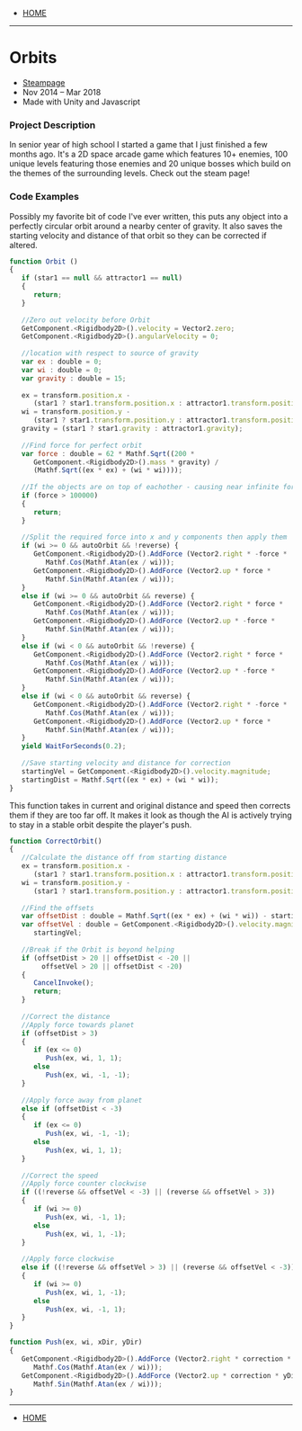 - [HOME](https://avijr.com)

---

# Orbits
- [Steampage](https://store.steampowered.com/app/719350/Orbits/)
- Nov 2014 – Mar 2018
- Made with Unity and Javascript

### Project Description
In senior year of high school I started a game that I just finished a few months ago. It's a 2D space arcade game which features 10+ enemies, 100 unique levels featuring those enemies and 20 unique bosses which build on the themes of the surrounding levels. Check out the steam page!

### Code Examples
Possibly my favorite bit of code I've ever written, this puts any object into a perfectly circular orbit around a nearby center of gravity. It also saves the starting velocity and distance of that orbit so they can be corrected if altered.
```javascript
function Orbit ()
{
   if (star1 == null && attractor1 == null)
   {
      return;
   }
			
   //Zero out velocity before Orbit
   GetComponent.<Rigidbody2D>().velocity = Vector2.zero;
   GetComponent.<Rigidbody2D>().angularVelocity = 0;
	
   //location with respect to source of gravity
   var ex : double = 0;
   var wi : double = 0;
   var gravity : double = 15;
	
   ex = transform.position.x - 
      (star1 ? star1.transform.position.x : attractor1.transform.position.x);
   wi = transform.position.y - 
      (star1 ? star1.transform.position.y : attractor1.transform.position.y);
   gravity = (star1 ? star1.gravity : attractor1.gravity);
	
   //Find force for perfect orbit
   var force : double = 62 * Mathf.Sqrt((200 * 
      GetComponent.<Rigidbody2D>().mass * gravity) / 
      (Mathf.Sqrt((ex * ex) + (wi * wi))));
   
   //If the objects are on top of eachother - causing near infinite force
   if (force > 100000)
   {
      return;
   }
	
   //Split the required force into x and y components then apply them
   if (wi >= 0 && autoOrbit && !reverse) {
      GetComponent.<Rigidbody2D>().AddForce (Vector2.right * -force *
         Mathf.Cos(Mathf.Atan(ex / wi)));
      GetComponent.<Rigidbody2D>().AddForce (Vector2.up * force *
         Mathf.Sin(Mathf.Atan(ex / wi)));
   }
   else if (wi >= 0 && autoOrbit && reverse) {
      GetComponent.<Rigidbody2D>().AddForce (Vector2.right * force *
         Mathf.Cos(Mathf.Atan(ex / wi)));
      GetComponent.<Rigidbody2D>().AddForce (Vector2.up * -force *
         Mathf.Sin(Mathf.Atan(ex / wi)));
   }
   else if (wi < 0 && autoOrbit && !reverse) {
      GetComponent.<Rigidbody2D>().AddForce (Vector2.right * force *
         Mathf.Cos(Mathf.Atan(ex / wi)));
      GetComponent.<Rigidbody2D>().AddForce (Vector2.up * -force *
         Mathf.Sin(Mathf.Atan(ex / wi)));
   }
   else if (wi < 0 && autoOrbit && reverse) {
      GetComponent.<Rigidbody2D>().AddForce (Vector2.right * -force *
         Mathf.Cos(Mathf.Atan(ex / wi)));
      GetComponent.<Rigidbody2D>().AddForce (Vector2.up * force *
         Mathf.Sin(Mathf.Atan(ex / wi)));
   }
   yield WaitForSeconds(0.2);
   
   //Save starting velocity and distance for correction
   startingVel = GetComponent.<Rigidbody2D>().velocity.magnitude;
   startingDist = Mathf.Sqrt((ex * ex) + (wi * wi));
}
```

This function takes in current and original distance and speed then corrects them if they are too far off. It makes it look as though the AI is actively trying to stay in a stable orbit despite the player's push.
```javascript
function CorrectOrbit()
{
   //Calculate the distance off from starting distance
   ex = transform.position.x - 
      (star1 ? star1.transform.position.x : attractor1.transform.position.x);
   wi = transform.position.y - 
      (star1 ? star1.transform.position.y : attractor1.transform.position.y);
   
   //Find the offsets
   var offsetDist : double = Mathf.Sqrt((ex * ex) + (wi * wi)) - startingDist;
   var offsetVel : double = GetComponent.<Rigidbody2D>().velocity.magnitude -
      startingVel;
	
   //Break if the Orbit is beyond helping
   if (offsetDist > 20 || offsetDist < -20 || 
        offsetVel > 20 || offsetDist < -20)
   {
      CancelInvoke();
      return;
   }
	
   //Correct the distance
   //Apply force towards planet
   if (offsetDist > 3)
   {
      if (ex <= 0)
         Push(ex, wi, 1, 1);
      else
         Push(ex, wi, -1, -1);
   }
   
   //Apply force away from planet
   else if (offsetDist < -3)
   {
      if (ex <= 0)
         Push(ex, wi, -1, -1);
      else
         Push(ex, wi, 1, 1);
   }
	
   //Correct the speed
   //Apply force counter clockwise
   if ((!reverse && offsetVel < -3) || (reverse && offsetVel > 3))
   {
      if (wi >= 0)
         Push(ex, wi, -1, 1);
      else
         Push(ex, wi, 1, -1);
   }
   
   //Apply force clockwise
   else if ((!reverse && offsetVel > 3) || (reverse && offsetVel < -3))
   {
      if (wi >= 0)
         Push(ex, wi, 1, -1);
      else
         Push(ex, wi, -1, 1);
   }
}

function Push(ex, wi, xDir, yDir)
{
   GetComponent.<Rigidbody2D>().AddForce (Vector2.right * correction * xDir * 
      Mathf.Cos(Mathf.Atan(ex / wi)));
   GetComponent.<Rigidbody2D>().AddForce (Vector2.up * correction * yDir *
      Mathf.Sin(Mathf.Atan(ex / wi)));
}
```

---

- [HOME](https://avijr.com)
